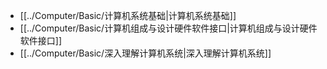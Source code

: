 - [[../Computer/Basic/计算机系统基础|计算机系统基础]]
- [[../Computer/Basic/计算机组成与设计硬件软件接口|计算机组成与设计硬件软件接口]]
- [[../Computer/Basic/深入理解计算机系统|深入理解计算机系统]]
